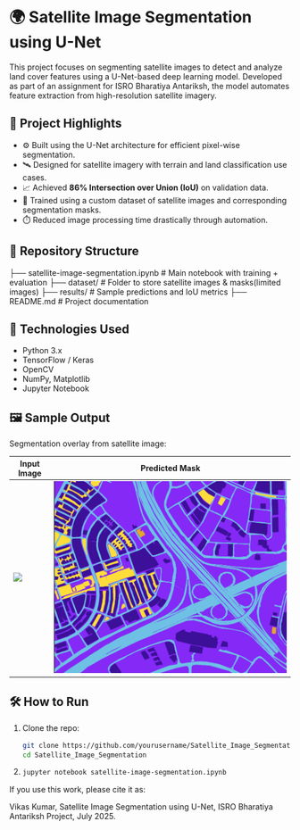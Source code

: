 # 🌍 Satellite Image Segmentation using U-Net

This project focuses on segmenting satellite images to detect and analyze land cover features using a U-Net-based deep learning model. Developed as part of an assignment for ISRO Bharatiya Antariksh, the model automates feature extraction from high-resolution satellite imagery.

## 🚀 Project Highlights

- ⚙️ Built using the U-Net architecture for efficient pixel-wise segmentation.
- 🛰️ Designed for satellite imagery with terrain and land classification use cases.
- 📈 Achieved **86% Intersection over Union (IoU)** on validation data.
- 🧠 Trained using a custom dataset of satellite images and corresponding segmentation masks.
- ⏱️ Reduced image processing time drastically through automation.

## 📂 Repository Structure

├── satellite-image-segmentation.ipynb # Main notebook with training + evaluation
├── dataset/ # Folder to store satellite images & masks(limited images)
├── results/ # Sample predictions and IoU metrics
├── README.md # Project documentation


## 🧪 Technologies Used

- Python 3.x
- TensorFlow / Keras
- OpenCV
- NumPy, Matplotlib
- Jupyter Notebook

## 🖼️ Sample Output

Segmentation overlay from satellite image:

| Input Image | Predicted Mask |
|-------------|----------------|
| ![](results/input1.png) | ![](results/mask1.png) |

## 🛠️ How to Run

1. Clone the repo:
   ```bash
   git clone https://github.com/yourusername/Satellite_Image_Segmentation.git
   cd Satellite_Image_Segmentation
2.  ```bash
    jupyter notebook satellite-image-segmentation.ipynb

If you use this work, please cite it as:

Vikas Kumar, Satellite Image Segmentation using U-Net, ISRO Bharatiya Antariksh Project, July 2025.

